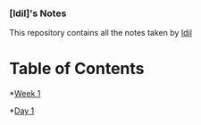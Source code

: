 ### [Idil]'s Notes
  
This repository contains all the notes taken by [Idil](https://github.com/Idiljei/)

# Table of Contents 
 *[Week 1](/Week_1)

  *[Day 1](/Week_1/Day_1) 